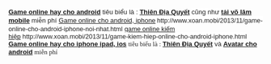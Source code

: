 <div class="MsoNormal">
<strong style="color: #222222; font-family: Tahoma, Calibri, Verdana, Geneva, sans-serif; font-size: 13px;"><a href="http://www.xoan.mobi/2013/07/tong-hop-game-online-hay-cho-android.html" target="_blank">Game online <span id="goog_1371315495"></span><span id="goog_1371315496"></span>h<span id="goog_1909192818"></span><span id="goog_1909192819"></span>ay<span id="goog_1570056502"></span><span id="goog_1570056503"></span> cho and<span id="goog_462391745"></span><span id="goog_462391746"></span><span id="goog_347639326"></span><span id="goog_347639327"></span>roid</a>&nbsp;</strong><span style="background-color: white; color: #222222; font-family: Tahoma, Calibri, Verdana, Geneva, sans-serif; font-size: 13px;">tiêu biểu là :&nbsp;</span><strong style="color: #222222; font-family: Tahoma, Calibri, Verdana, Geneva, sans-serif; font-size: 13px;"><a href="http://taithiendiaquyet.blogspot.com/" target="_blank">Thiên Địa Quyết</a>&nbsp;</strong><span style="background-color: white; color: #222222; font-family: Tahoma, Calibri, Verdana, Geneva, sans-serif; font-size: 13px;">cũng như&nbsp;</span><strong style="color: #222222; font-family: Tahoma, Calibri, Verdana, Geneva, sans-serif; font-size: 13px;"><a href="http://www.xoan.mobi/2013/08/tai-game-vo-lam-mobile-cho-android.html" target="_blank">tải võ lâm mobile</a></strong><span style="background-color: white; color: #222222; font-family: Tahoma, Calibri, Verdana, Geneva, sans-serif; font-size: 13px;">&nbsp;miễn phí</span>
<span style="background-color: white; color: #222222; font-family: Tahoma, Calibri, Verdana, Geneva, sans-serif;"><a href="http://www.xoan.mobi/2013/11/game-online-cho-android-iphone-noi-nhat.html" style="font-size: 13px;">Game online cho android, iphone</a><span style="font-size: x-small;">&nbsp;</span><span style="font-size: 12.727272033691406px;">http://www.xoan.mobi/2013/11/game-online-cho-android-iphone-noi-nhat.html</span></span>
<span style="background-color: white; color: #222222; font-family: Tahoma, Calibri, Verdana, Geneva, sans-serif;"><span style="font-size: 12.727272033691406px;"><a href="http://www.xoan.mobi/2013/11/game-kiem-hiep-online-cho-android-iphone.html">game online kiếm hiệp</a>&nbsp;http://www.xoan.mobi/2013/11/game-kiem-hiep-online-cho-android-iphone.html</span>
</span> <strong style="color: #222222; font-family: Tahoma, Calibri, Verdana, Geneva, sans-serif; font-size: 13px;"><a href="http://www.xoan.mobi/2013/07/tong-hop-game-online-hay-cho-iphone.html" target="_blank">Game online hay cho iphone<span id="goog_260520222"></span><span id="goog_260520223"></span> ipad, ios</a>&nbsp;</strong><span style="color: #222222; font-family: Tahoma; font-size: 13px;">tiêu biểu là :&nbsp;</span><strong style="color: #222222; font-family: Tahoma, Calibri, Verdana, Geneva, sans-serif; font-size: 13px;"><a href="http://taithiendiaquyet.blogspot.com/" target="_blank">Thiên Địa Quyết</a>&nbsp;</strong><span style="background-color: white; color: #222222; font-family: Tahoma, Calibri, Verdana, Geneva, sans-serif; font-size: 13px;">và</span><strong style="color: #222222; font-family: Tahoma, Calibri, Verdana, Geneva, sans-serif; font-size: 13px;">&nbsp;<a href="http://www.xoan.mobi/2013/06/avatar-cho-android-java-ios-iphone.html" target="_blank">Avatar cho android</a></strong><span style="color: #222222; font-family: Tahoma; font-size: 13px;">&nbsp;miễn phí</span>
